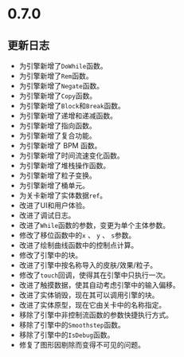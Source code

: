 # 0.7.0

## 更新日志

- 为引擎新增了`DoWhile`函数。
- 为引擎新增了`Rem`函数。
- 为引擎新增了`Negate`函数。
- 为引擎新增了`Copy`函数。
- 为引擎新增了`Block`和`Break`函数。
- 为引擎新增了递增和递减函数。
- 为引擎新增了指向函数。
- 为引擎新增了复合功能。
- 为引擎新增了 BPM 函数。
- 为引擎新增了时间流速变化函数。
- 为引擎新增了堆栈操作函数。
- 为引擎新增了粒子变换。
- 为引擎新增了桶单元。
- 为关卡新增了实体数据`ref`。
- 改进了UI和用户体验。
- 改进了调试日志。
- 改进了`While`函数的参数，变更为单个主体参数。
- 修改了移位函数中的`x` 、 `y` 、 `s`参数。
- 改进了绘制曲线函数中的控制点计算。
- 修改了引擎中的块。
- 改进了引擎中按名称导入的皮肤/效果/粒子。
- 修改了`touch`回调，使得其在引擎中只执行一次。
- 改进了触摸数据，使其自动考虑引擎中的输入偏移。
- 改进了实体销毁，现在其可以调用引擎的块。
- 改进了实体原型，现在它由关卡中的名称指定。
- 移除了引擎中非控制流函数的参数快捷执行方式。
- 移除了引擎中的`Smoothstep`函数。
- 移除了引擎中的`IsDebug`函数。
- 修复了图形因剔除而变得不可见的问题。
